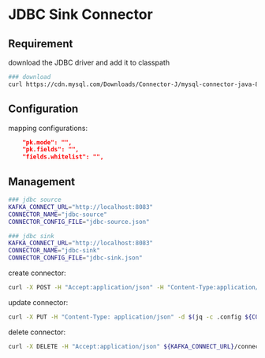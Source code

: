 # JDBC Sink Connector

## Requirement

download the JDBC driver and add it to classpath

```bash
### download
curl https://cdn.mysql.com/Downloads/Connector-J/mysql-connector-java-8.0.27.tar.gz | tar xz
```

## Configuration

mapping configurations:

```json
    "pk.mode": "",
    "pk.fields": "",
    "fields.whitelist": "",
```

## Management

```sh
### jdbc source
KAFKA_CONNECT_URL="http://localhost:8083"
CONNECTOR_NAME="jdbc-source"
CONNECTOR_CONFIG_FILE="jdbc-source.json"

### jdbc sink
KAFKA_CONNECT_URL="http://localhost:8083"
CONNECTOR_NAME="jdbc-sink"
CONNECTOR_CONFIG_FILE="jdbc-sink.json"
```

create connector:

```sh
curl -X POST -H "Accept:application/json" -H "Content-Type:application/json" -d @${CONNECTOR_CONFIG_FILE} ${KAFKA_CONNECT_URL}/connectors
```

update connector:

```sh
curl -X PUT -H "Content-Type: application/json" -d $(jq -c .config ${CONNECTOR_CONFIG_FILE}) ${KAFKA_CONNECT_URL}/connectors/${CONNECTOR_NAME}/config
```

delete connector:

```sh
curl -X DELETE -H "Accept:application/json" ${KAFKA_CONNECT_URL}/connectors/${CONNECTOR_NAME}
```

